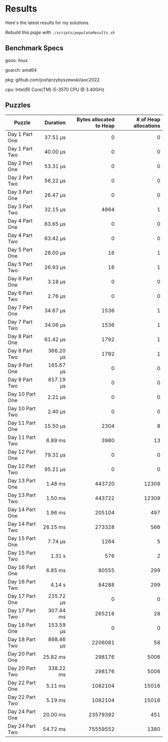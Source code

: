 # Results

Here's the latest results for my solutions.

_Rebuild this page with `./scripts/populateResults.sh`_

## Benchmark Specs

goos: linux

goarch: amd64

pkg: github.com/joshprzybyszewski/aoc2022

cpu: Intel(R) Core(TM) i5-3570 CPU @ 3.40GHz


## Puzzles

|Puzzle|Duration|Bytes allocated to Heap|# of Heap allocations|
|-|-:|-:|-:|
|Day 1 Part One|37.51 µs|0|0|
|Day 1 Part Two|40.00 µs|0|0|
|Day 2 Part One|53.31 µs|0|0|
|Day 2 Part Two|56.22 µs|0|0|
|Day 3 Part One|26.47 µs|0|0|
|Day 3 Part Two|32.15 µs|4864|1|
|Day 4 Part One|63.65 µs|0|0|
|Day 4 Part Two|63.42 µs|0|0|
|Day 5 Part One|28.00 µs|16|1|
|Day 5 Part Two|26.93 µs|16|1|
|Day 6 Part One|3.18 µs|0|0|
|Day 6 Part Two|2.76 µs|0|0|
|Day 7 Part One|34.67 µs|1536|1|
|Day 7 Part Two|34.06 µs|1536|1|
|Day 8 Part One|61.42 µs|1792|1|
|Day 8 Part Two|366.20 µs|1792|1|
|Day 9 Part One|165.67 µs|0|0|
|Day 9 Part Two|817.19 µs|0|0|
|Day 10 Part One|2.21 µs|0|0|
|Day 10 Part Two|2.40 µs|0|0|
|Day 11 Part One|15.50 µs|2304|8|
|Day 11 Part Two|6.89 ms|3980|13|
|Day 12 Part One|79.31 µs|0|0|
|Day 12 Part Two|95.21 µs|0|0|
|Day 13 Part One|1.48 ms|443720|12309|
|Day 13 Part Two|1.50 ms|443722|12309|
|Day 14 Part One|1.96 ms|205104|497|
|Day 14 Part Two|26.15 ms|273328|566|
|Day 15 Part One|7.74 µs|1264|5|
|Day 15 Part Two|1.31 s|576|2|
|Day 16 Part One|6.85 ms|80555|299|
|Day 16 Part Two|4.14 s|84288|299|
|Day 17 Part One|235.72 µs|0|0|
|Day 17 Part Two|307.44 ms|265216|28|
|Day 18 Part One|153.59 µs|0|0|
|Day 18 Part Two|898.46 µs|2206081|58|
|Day 20 Part One|25.82 ms|298176|5006|
|Day 20 Part Two|338.22 ms|298176|5006|
|Day 22 Part One|5.11 ms|1082104|15016|
|Day 22 Part Two|5.19 ms|1082104|15016|
|Day 24 Part One|20.00 ms|23579392|451|
|Day 24 Part Two|54.72 ms|75559552|1380|
